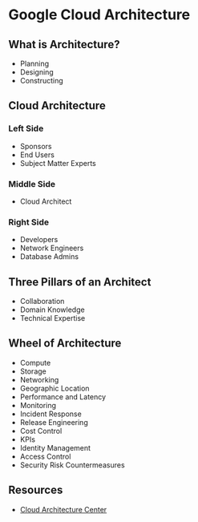 # Google Cloud Architecture

## What is Architecture?

- Planning
- Designing
- Constructing

## Cloud Architecture

### Left Side

- Sponsors
- End Users
- Subject Matter Experts

### Middle Side

- Cloud Architect

### Right Side

- Developers
- Network Engineers
- Database Admins

## Three Pillars of an Architect

- Collaboration
- Domain Knowledge
- Technical Expertise

## Wheel of Architecture

- Compute
- Storage
- Networking
- Geographic Location
- Performance and Latency
- Monitoring
- Incident Response
- Release Engineering
- Cost Control
- KPIs
- Identity Management
- Access Control
- Security Risk Countermeasures

## Resources

- [Cloud Architecture Center](https://cloud.google.com/architecture)
